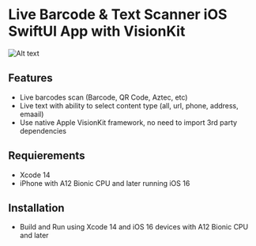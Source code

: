 # Live Barcode & Text Scanner iOS SwiftUI App with VisionKit

![Alt text](./promo.jpg "Live Barcode & Text Scanner iOS SwiftUI App with VisionKit")

## Features
- Live barcodes scan (Barcode, QR Code, Aztec, etc)
- Live text with ability to select content type (all, url, phone, address, emaail) 
- Use native Apple VisionKit framework, no need to import 3rd party dependencies

## Requierements
- Xcode 14
- iPhone with A12 Bionic CPU and later running iOS 16 

## Installation
- Build and Run using Xcode 14 and iOS 16 devices with A12 Bionic CPU and later

